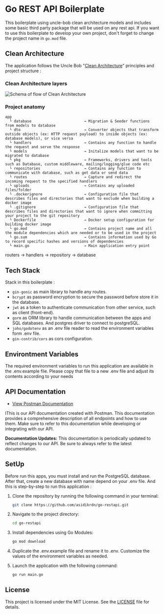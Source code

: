 # Go REST API Boilerplate

This boilerplate using uncle-bob clean architecture models and includes some basic third party package that will be used on any rest api.
If you want to use this boilerplate to develop your own project, don't forget to change the project name in `go.mod` file.

## Clean Architecture

The application follows the Uncle Bob "[Clean Architecture](https://blog.cleancoder.com/uncle-bob/2012/08/13/the-clean-architecture.html)" principles and project structure :

### Clean Architecture layers

![Schema of flow of Clean Architecture](https://blog.cleancoder.com/uncle-bob/images/2012-08-13-the-clean-architecture/CleanArchitecture.jpg)

### Project anatomy

```text
app
  └ database                        → Migration & Seeder functions from models to database
  └ dto                             → Converter objects that transform outside objects (ex: HTTP request payload) to inside objects (ex: database models), or vice versa
  └ handlers                        → Contains any function to handle the request and serve the response
  └ models                          → Initalize models that want to be migrated to database
  └ pkg                             → Frameworks, drivers and tools such as Database, custom middleware, mailing/logging/glue code etc
  └ repositories                    → Contains any function to communicate with database, such as get data or send data
  └ routes                          → Capture and redirect the incoming request to the specified handlers
  └ uploads                         → Contains any uploaded files/folder
  └ .dockerignore                   → Configuration file that describes files and directories that want to exclude when building a docker image
  └ .gitignore                      → Configuration file that describes files and directories that want to ignore when committing your project to the git repository
  └ Dockerfile                      → Docker setup configuration for building docker image
  └ go.mod                          → Contains project name and all the module dependencies which are needed or to be used in the project
  └ go.sum                          → Contains information used by Go to record specific hashes and versions of dependencies
  └ main.go                         → Main application entry point
```

routers → handlers → repository → database

## Tech Stack

Stack in this boilerplate :

- `gin-gonic` as main library to handle any routes.
- `bcrypt` as password encryption to secure the password before store it in the database.
- `jwt` as a token to authenticate communication from other service, such as client (front-end).
- `gorm` as ORM library to handle communication between the apps and SQL databases. And postgres driver to connect to postgreSQL.
- `joho/godotenv` as an .env file reader to read the environment variables form .env file.
- `gin-contrib/cors` as cors configuration.

## Environtment Variables

The required environment variables to run this application are available in the .env.example file. Please copy that file to a new .env file and adjust its contents according to your needs

## API Documentation

- [View Postman Documentation](https://documenter.getpostman.com/view/23687279/2s9YBxXaR2)

<!-- ![Screenshot Dokumentasi Postman](postman/screenshot.png) -->

IThis is our API documentation created with Postman. This documentation provides a comprehensive description of all endpoints and how to use them. Make sure to refer to this documentation while developing or integrating with our API.

**Documentation Updates:** This documentation is periodically updated to reflect changes to our API. Be sure to always refer to the latest documentation.

## SetUp

Before run this apps, you must install and run the PostgreSQL database. After that, create a new database with name depend on your .env file.
And this is step-by-step to run this application :

1. Clone the repository by running the following command in your terminal:

   ```sh
   git clone https://github.com/asidikrdn/go-restapi.git
   ```

2. Navigate to the project directory:

   ```sh
   cd go-restapi
   ```

3. Install dependencies using Go Modules:

   ```sh
   go mod download
   ```

4. Duplicate the .env.example file and rename it to .env. Customize the values of the environment variables as needed.

5. Launch the application with the following command:

   ```sh
   go run main.go
   ```

## License

This project is licensed under the MIT License. See the [LICENSE](LICENSE) file for details.
